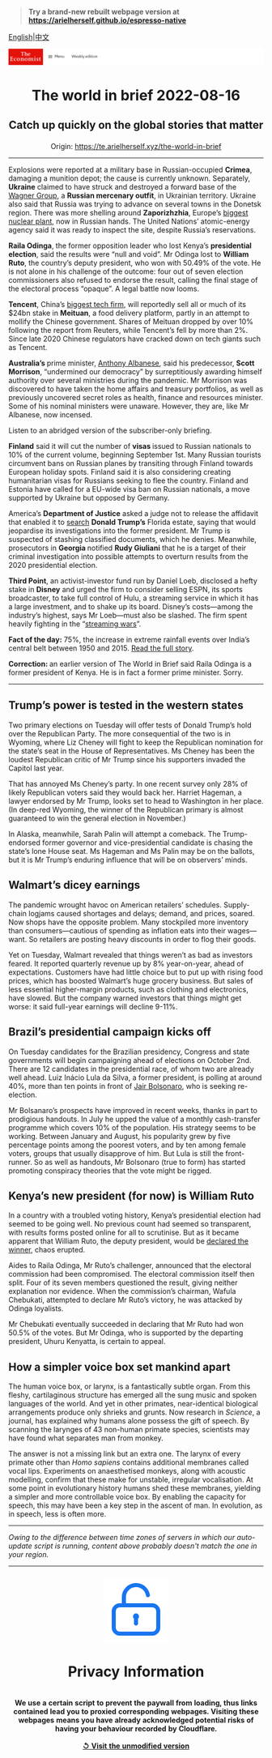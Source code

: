 > **Try a brand-new rebuilt webpage version at https://arielherself.github.io/espresso-native**

[English](https://github.com/arielherself/espresso/blob/main/README.md)|[中文](https://github-com.translate.goog/arielherself/espresso/blob/main/README.md?_x_tr_sl=en&_x_tr_tl=zh-CN&_x_tr_hl=zh-CN&_x_tr_pto=wapp)



![The Economist](menubar.png)

# <p align="center">The world in brief 2022-08-16</p>

## <p align="center">Catch up quickly on the global stories that matter</p>

<p align="center">Origin: <a href="https://te.arielherself.xyz/the-world-in-brief">https://te.arielherself.xyz/the-world-in-brief</a><hr>

Explosions were reported at a military base in Russian-occupied <strong>Crimea</strong>, damaging a munition depot; the cause is currently unknown. Separately, <strong>Ukraine</strong> claimed to have struck and destroyed a forward base of the [Wagner Group](https://te.arielherself.xyz/the-economist-explains/2022/03/07/what-is-the-wagner-group-russias-mercenary-organisation), a <strong>Russian mercenary outfit</strong>, in Ukrainian territory. Ukraine also said that Russia was trying to advance on several towns in the Donetsk region. There was more shelling around <strong>Zaporizhzhia</strong>, Europe’s [biggest nuclear plant](https://te.arielherself.xyz/by-invitation/2022/06/16/nuclear-plants-could-become-dirty-bombs-in-ukraine-warns-serhii-plokhy), now in Russian hands. The United Nations’ atomic-energy agency said it was ready to inspect the site, despite Russia’s reservations.

<strong>Raila Odinga</strong>, the former opposition leader who lost Kenya’s <strong>presidential election</strong>, said the results were “null and void”. Mr Odinga lost to <strong>William Ruto</strong>, the country’s deputy president, who won with 50.49% of the vote. He is not alone in his challenge of the outcome: four out of seven election commissioners also refused to endorse the result, calling the final stage of the electoral process “opaque”. A legal battle now looms.

<strong>Tencent</strong>, China’s [biggest tech firm](https://te.arielherself.xyz/business/2022/08/11/tencent-is-a-success-story-bedevilled-by-the-splinternet), will reportedly sell all or much of its $24bn stake in <strong>Meituan</strong>, a food delivery platform, partly in an attempt to mollify the Chinese government. Shares of Meituan dropped by over 10% following the report from Reuters, while Tencent’s fell by more than 2%. Since late 2020 Chinese regulators have cracked down on tech giants such as Tencent.

<strong>Australia’s </strong>prime minister, [Anthony Albanese](https://te.arielherself.xyz/asia/2022/05/22/what-australias-new-government-will-do), said his predecessor, <strong>Scott Morrison</strong>, “undermined our democracy” by surreptitiously awarding himself authority over several ministries during the pandemic. Mr Morrison was discovered to have taken the home affairs and treasury portfolios, as well as previously uncovered secret roles as health, finance and resources minister. Some of his nominal ministers were unaware. However, they are, like Mr Albanese, now incensed.

Listen to an abridged version of the subscriber-only briefing.

<strong>Finland</strong> said it will cut the number of <strong>visas </strong>issued to Russian nationals to 10% of the current volume, beginning September 1st. Many Russian tourists circumvent bans on Russian planes by transiting through Finland towards European holiday spots. Finland said it is also considering creating humanitarian visas for Russians seeking to flee the country. Finland and Estonia have called for a EU-wide visa ban on Russian nationals, a move supported by Ukraine but opposed by Germany.

America’s <strong>Department of Justice</strong> asked a judge not to release the affidavit that enabled it to [search](https://te.arielherself.xyz/united-states/2022/08/09/an-fbi-raid-on-donald-trumps-home-ignites-a-political-firestorm) <strong>Donald Trump’s</strong> Florida estate, saying that would jeopardise its investigations into the former president. Mr Trump is suspected of stashing classified documents, which he denies. Meanwhile, prosecutors in <strong>Georgia </strong>notified <strong>Rudy Giuliani</strong> that he is a target of their criminal investigation into possible attempts to overturn results from the 2020 presidential election.

<strong>Third Point</strong>, an activist-investor fund run by Daniel Loeb, disclosed a hefty stake in <strong>Disney</strong> and urged the firm to consider selling ESPN, its sports broadcaster, to take full control of Hulu, a streaming service in which it has a large investment, and to shake up its board. Disney’s costs—among the industry’s highest, says Mr Loeb—must also be slashed. The firm spent heavily fighting in the “[streaming wars](https://te.arielherself.xyz/business/disney-netflix-apple-is-anyone-winning-the-streaming-wars/21807591)”.

<strong>Fact of the day:</strong> 75%, the increase in extreme rainfall events over India’s central belt between 1950 and 2015. [Read the full story](https://te.arielherself.xyz/the-economist-explains/2022/08/15/why-monsoon-season-will-not-solve-indias-water-crisis).

<strong>Correction: </strong>an earlier version of The World in Brief said Raila Odinga is a former president of Kenya. He is in fact a former prime minister. Sorry.

----------

## Trump’s power is tested in the western states

Two primary elections on Tuesday will offer tests of Donald Trump’s hold over the Republican Party. The more consequential of the two is in Wyoming, where Liz Cheney will fight to keep the Republican nomination for the state’s seat in the House of Representatives. Ms Cheney has been the loudest Republican critic of Mr Trump since his supporters invaded the Capitol last year.

That has annoyed Ms Cheney’s party. In one recent survey only 28% of likely Republican voters said they would back her. Harriet Hageman, a lawyer endorsed by Mr Trump, looks set to head to Washington in her place. (In deep-red Wyoming, the winner of the Republican primary is almost guaranteed to win the general election in November.)

In Alaska, meanwhile, Sarah Palin will attempt a comeback. The Trump-endorsed former governor and vice-presidential candidate is chasing the state’s lone House seat. Ms Hageman and Ms Palin may be on the ballots, but it is Mr Trump’s enduring influence that will be on observers’ minds.

## Walmart’s dicey earnings

The pandemic wrought havoc on American retailers’ schedules. Supply-chain logjams caused shortages and delays; demand, and prices, soared. Now shops have the opposite problem. Many stockpiled more inventory than consumers—cautious of spending as inflation eats into their wages—want. So retailers are posting heavy discounts in order to flog their goods.

Yet on Tuesday, Walmart revealed that things weren’t as bad as investors feared. It reported quarterly revenue up by 8% year-on-year, ahead of expectations. Customers have had little choice but to put up with rising food prices, which has boosted Walmart’s huge grocery business. But sales of less essential higher-margin products, such as clothing and electronics, have slowed. But the company warned investors that things might get worse: it said full-year earnings will decline 9-11%.

## Brazil’s presidential campaign kicks off

On Tuesday candidates for the Brazilian presidency, Congress and state governments will begin campaigning ahead of elections on October 2nd. There are 12 candidates in the presidential race, of whom two are already well ahead. Luiz Inácio Lula da Silva, a former president, is polling at around 40%, more than ten points in front of [Jair Bolsonaro](https://te.arielherself.xyz/the-americas/2022/07/14/might-jair-bolsonaro-try-to-steal-brazils-election), who is seeking re-election.

Mr Bolsanaro’s prospects have improved in recent weeks, thanks in part to prodigious handouts. In July he upped the value of a monthly cash-transfer programme which covers 10% of the population. His strategy seems to be working. Between January and August, his popularity grew by five percentage points among the poorest voters, and by ten among female voters, groups that usually disapprove of him. But Lula is still the front-runner. So as well as handouts, Mr Bolsonaro (true to form) has started promoting conspiracy theories that the vote might be rigged.

## Kenya’s new president (for now) is William Ruto

In a country with a troubled voting history, Kenya’s presidential election had seemed to be going well. No previous count had seemed so transparent, with results forms posted online for all to scrutinise. But as it became apparent that William Ruto, the deputy president, would be [declared the winner](https://te.arielherself.xyz/middle-east-and-africa/2022/08/15/william-ruto-is-declared-kenyas-next-president), chaos erupted.

Aides to Raila Odinga, Mr Ruto’s challenger, announced that the electoral commission had been compromised. The electoral commission itself then split. Four of its seven members questioned the result, giving neither explanation nor evidence. When the commission’s chairman, Wafula Chebukati, attempted to declare Mr Ruto’s victory, he was attacked by Odinga loyalists.

Mr Chebukati eventually succeeded in declaring that Mr Ruto had won 50.5% of the votes. But Mr Odinga, who is supported by the departing president, Uhuru Kenyatta, is certain to appeal.

## How a simpler voice box set mankind apart

The human voice box, or larynx, is a fantastically subtle organ. From this fleshy, cartilaginous structure has emerged all the sung music and spoken languages of the world. And yet in other primates, near-identical biological arrangements produce only shrieks and grunts. Now research in <em>Science</em>, a journal, has explained why humans alone possess the gift of speech. By scanning the larynges of 43 non-human primate species, scientists may have found what separates man from monkey.

The answer is not a missing link but an extra one. The larynx of every primate other than <em>Homo sapiens</em> contains additional membranes called vocal lips. Experiments on anaesthetised monkeys, along with acoustic modelling, confirm that these make for unstable, irregular vocalisation. At some point in evolutionary history humans shed these membranes, yielding a simpler and more controllable voice box. By enabling the capacity for speech, this may have been a key step in the ascent of man. In evolution, as in speech, less is often more.

----------

*Owing to the difference between time zones of servers in which our auto-update script is running, content above probably doesn't match the one in your region.*

|<br><div align="center"><img src="unlock.png" /><h1>Privacy Information</h1></div></br>We use a certain script to prevent the paywall from loading, thus links contained lead you to proxied corresponding webpages. Visiting these webpages means you have already acknowledged potential risks of having your behaviour recorded by Cloudflare.<br><br>[&#x21BA; Visit the unmodified version](README.raw.md)<br><br>|
|-----|
